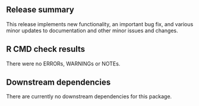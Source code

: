 ## Release summary

This release implements new functionality, an important bug fix, and various
minor updates to documentation and other minor issues and changes.

## R CMD check results

There were no ERRORs, WARNINGs or NOTEs.

## Downstream dependencies

There are currently no downstream dependencies for this package.
